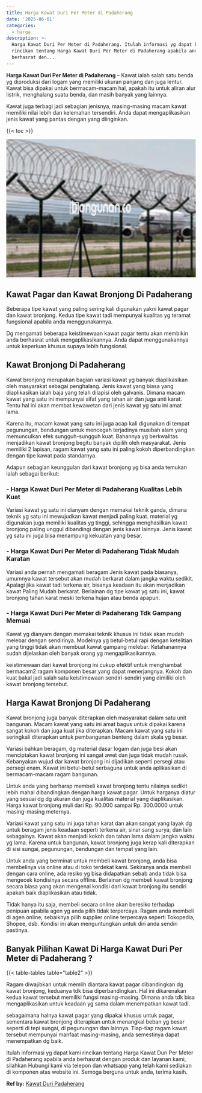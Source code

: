 ```yaml
---
title: Harga Kawat Duri Per Meter di Padaherang
date: '2025-06-01'
categories:
  - harga
description: >-
  Harga Kawat Duri Per Meter di Padaherang. Itulah informasi yg dapat kami
  rincikan tentang Harga Kawat Duri Per Meter di Padaherang apabila anda
  berhasrat den...
---
```


**Harga Kawat Duri Per Meter di Padaherang** – Kawat ialah salah satu benda yg diproduksi dari logam yang memiliki ukuran panjang dan juga lentur. Kawat bisa dipakai untuk bermacam-macam hal, apakah itu untuk aliran alur listrik, menghalang suatu benda, dan masih banyak yang lainnya.

Kawat juga terbagi jadi sebagian jenisnya, masing-masing macam kawat memiliki nilai lebih dan kelemahan tersendiri. Anda dapat mengaplikasikan jenis kawat yang pantas dengan yang diinginkan.

{{< toc >}}

![Harga Kawat Duri Per Meter di Padaherang](/images/jual-kawat-murah35.png)

## Kawat Pagar dan Kawat Bronjong Di Padaherang

Beberapa tipe kawat yang paling sering kali digunakan yakni kawat pagar dan kawat bronjong. Kedua tipe kawat tadi mempunyai kualitas yg teramat fungsional apabila anda menggunakannya.

Dg mengamati beberapa keistimewaan kawat pagar tentu akan membikin anda berhasrat untuk mengaplikasikannya. Anda dapat menggunakannya untuk keperluan khusus supaya lebih fungsional.

## Kawat Bronjong Di Padaherang

Kawat bronjong merupakan bagian variasi kawat yg banyak diaplikasikan oleh masyarakat sebagai penghalang. Jenis kawat yang biasa yang diaplikasikan ialah baja yang telah dilapisi oleh galvanis. Dimana macam kawat yang satu ini mempunyai sifat yang tahan air dan juga anti karat. Tentu hal ini akan membat kewawetan dari jenis kawat yg satu ini amat lama.

Karena itu, macam kawat yang satu ini juga acap kali digunakan di tempat pegunungan, bendungan untuk mencegah terjadinya musibah alam yang memunculkan efek sungguh-sungguh kuat. Bahannya yg berkwalitas menjadikan kawat bronjong begitu banyak dipilih oleh masyarakat. Jenis memiliki 2 lapisan, ragam kawat yang satu ini paling kokoh diperbandingkan dengan tipe kawat pada standarnya.

Adapun sebagian keunggulan dari kawat bronjong yg bisa anda temukan ialah sebagai berikut:

### \- Harga Kawat Duri Per Meter di Padaherang Kualitas Lebih Kuat

Variasi kawat yg satu ini dianyam dengan memakai teknik ganda, dimana teknik yg satu ini mewujudkan kawat menjadi paling kuat. material yg digunakan juga memiliki kualitas yg tinggi, sehingga menghasilkan kawat bronjong paling unggul dibandingi dengan jenis kawat lainnya. Jenis kawat yg satu ini juga bisa menampung kekuatan yang besar.

### \- Harga Kawat Duri Per Meter di Padaherang Tidak Mudah Karatan

Variasi anda pernah mengamati beragam Jenis kawat pada biasanya, umumnya kawat tersebut akan mudah berkarat dalam jangka waktu sedikit. Apalagi jika kawat tadi terkena air, bisanya keadaan itu akan menjadikan kawat Paling Mudah berkarat. Berlainan dg tipe kawat yg satu ini, kawat bronjong tahan karat meski terkena hujan atau benda apapun.

### \- Harga Kawat Duri Per Meter di Padaherang Tdk Gampang Memuai

Kawat yg dianyam dengan memakai teknik khusus ini tidak akan mudah melebar dengan sendirinya. Modelnya yg betul-betul rapi dengan ketelitian yang tinggi tidak akan membuat kawat gampang melebar. Ketahanannya sudah dijelaskan oleh banyak orang yg mengaplikasikannya.

keistimewaan dari kawat bronjong ini cukup efektif untuk menghambat bermacam2 ragam komponen besar yang dapat menerjangnya. Kokoh dan kuat bakal jadi salah satu keistimewaan sendiri-sendiri yang dimiliki oleh kawat bronjong tersebut.

## Harga Kawat Bronjong Di Padaherang

Kawat bronjong juga banyak diterapkan oleh masyarakat dalam satu unit bangunan. Macam kawat yang satu ini amat bagus untuk dipakai karena sangat kokoh dan juga kuat jika diterapkan. Macam kawat yang satu ini seringkali diterapkan untuk pembangunan benteng dalam skala yg besar.

Variasi bahkan beragam, dg material dasar logam dan juga besi akan menciptakan kawat bronjong ini sangat awet dan juga tidak mudah rusak. Kebanyakan wujud dar kawat bronjong ini dijadikan seperti persegi atau persegi enam. Kawat ini betul-betul serbaguna untuk anda aplikasikan di bermacam-macam ragam bangunan.

Untuk anda yang berharap membeli kawat bronjong tentu nilainya sedikit lebih mahal dibandingkan dengan harga kawat pagar. Untuk harganya diatur yang sesuai dg dg ukuran dan juga kualitas material yang diaplikasikan. Harga kawat bronjong muli dari Rp. 90.000 sampai Rp. 300.0000 untuk masing-masing meternya.

Variasi kawat yang satu ini juga tahan karat dan akan sangat yang layak dg untuk beragam jenis keadaan seperti terkena air, sinar sang surya, dan lain sebagainya. Kawat akan menjadi kokoh dan tahan lama dalam jangka waktu yg lama. Karena untuk bangunan, kawat bronjong juga kerap kali diterapkan di sisi sungai, pegunungan, bendungan dan tempat yang lain.

Untuk anda yang berminat untuk membeli kawat bronjong, anda bisa membelinya via online atau di toko terdekat kami. Sekiranya anda membeli dengan cara online, ada resiko yg bisa didapatkan sebab anda tidak bisa mengecek kondisinya secara offline. Berlainan dg membeli kawat bronjong secara biasa yang akan mengenal kondisi dari kawat bronjong itu sendiri apakah baik diaplikasikan atau tidak.

Tidak hanya itu saja, membeli secara online akan beresiko terhadap penipuan apabila agen yg anda pilih tidak terpercaya. Ragam anda membeli di agen online, sebaiknya pilih supplier online terpercaya seperti Tokopedia, Shopee, dsb. Kondisi ini akan menguntungkan untuk diri anda sendiri pastinya.

## Banyak Pilihan Kawat Di Harga Kawat Duri Per Meter di Padaherang ?

{{< table-tables table="table2" >}}

Ragam diwajibkan untuk memlih diantara kawat pagar dibandingkan dg kawat bronjong, keduanya tdk bisa diperbandingkan. Hal ini dikarenakan kedua kawat tersebut memiliki fungsi masing-masing. Dimana anda tdk bisa mengaplikasikan untuk keadaan yg sama dalam menempatkan kawat tadi.

sebagaimana halnya kawat pagar yang dipakai khusus untuk pagar, sementara kawat bronjong diterapkan untuk menangkal beban yg besar seperti di tepi sungai, di pegunungan dan lainnya. Tiap-tiap ragam kawat tersebut mempunyai manfaat masing-masing, anda semestinya dapat menempatkan dg baik.

Itulah informasi yg dapat kami rincikan tentang Harga Kawat Duri Per Meter di Padaherang apabila anda berhasrat dengan produk dan layanan kami, silahkan Hubungi kami via telepon dan whatsapp yang telah kami sediakan di komponen atas website ini. Semoga berguna untuk anda, terima kasih.

**Ref by:** [Kawat Duri Padaherang](https://id.wikipedia.org/wiki/Kawat)
